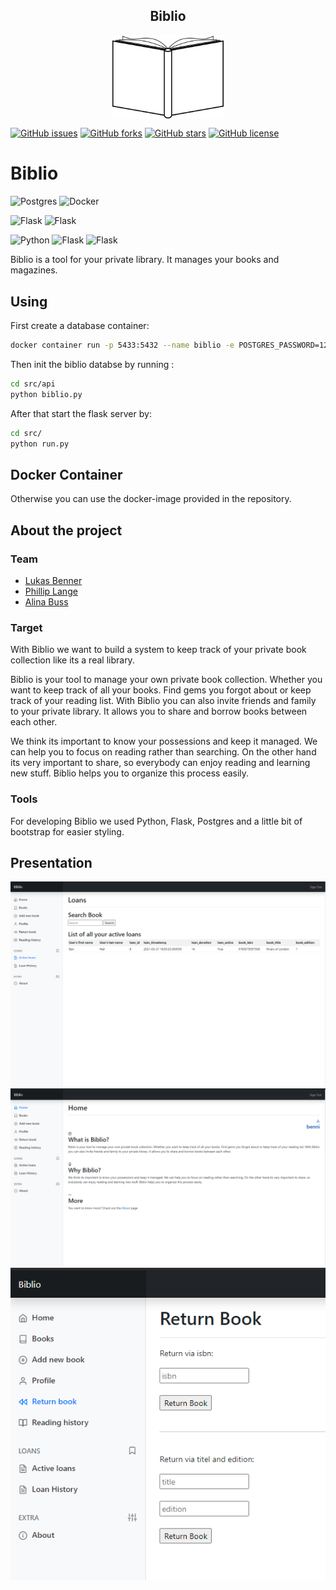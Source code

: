 <div align="center">
<h2>Biblio</h2>
<img src="/doc/Design/svg/open_book.svg" alt="Logo" width="180" align="center"/>
</div>

[![GitHub issues](https://img.shields.io/github/issues/BennerLukas/biblio)](https://github.com/BennerLukas/biblio/issues)
[![GitHub forks](https://img.shields.io/github/forks/BennerLukas/biblio)](https://github.com/BennerLukas/biblio/network)
[![GitHub stars](https://img.shields.io/github/stars/BennerLukas/biblio)](https://github.com/BennerLukas/biblio/stargazers)
[![GitHub license](https://img.shields.io/github/license/BennerLukas/biblio)](https://github.com/BennerLukas/biblio/blob/main/LICENSE)

# Biblio


![Postgres](https://img.shields.io/badge/DB-Postgres-lightgrey?style=flat&logo=postgresql)
![Docker](https://img.shields.io/badge/Container-Docker-lightgrey?style=flat&logo=docker)

![Flask](https://img.shields.io/badge/WebFramework-Flask-lightgrey?style=flat&logo=flask)
![Flask](https://img.shields.io/badge/Framework-Bootstrap-lightgrey?style=flat&logo=bootstrap)

![Python](https://img.shields.io/badge/Language-Python-lightgrey?style=flat&logo=python)
![Flask](https://img.shields.io/badge/Language-HTML-lightgrey?style=flat&logo=html5)
![Flask](https://img.shields.io/badge/Language-CSS-lightgrey?style=flat&logo=css3)

Biblio is a tool for your private library. It manages your books and magazines.


## Using
First create a database container:
```bash
docker container run -p 5433:5432 --name biblio -e POSTGRES_PASSWORD=1234 postgres:12.2 
````

Then init the biblio databse by running :
```bash
cd src/api
python biblio.py
```

After that start the flask server by:
```bash
cd src/
python run.py
```

## Docker Container

Otherwise you can use the docker-image provided in the repository.


## About the project

### Team
- [Lukas Benner](https://github.com/BennerLukas)
- [Phillip Lange](https://github.com/Sabokou)
- [Alina Buss](https://github.com/Alinabuss)

### Target
With Biblio we want to build a system to keep track of your private book collection like its a real library.

Biblio is your tool to manage your own private book collection. Whether you want to keep track of all your books. Find gems you forgot about or keep track of your reading list. With Biblio you can also invite friends and family to your private library. It allows you to share and borrow books between each other.

We think its important to know your possessions and keep it managed. We can help you to focus on reading rather than searching. On the other hand its very important to share, so everybody can enjoy reading and learning new stuff. Biblio helps you to organize this process easily.


### Tools
For developing Biblio we used Python, Flask, Postgres and a little bit of bootstrap for easier styling.
 
## Presentation
<div>
<img src="/doc/Design/screenshots/Screenshot%202021-03-27%20203035.png" alt="Screenshot" width="800"/>
<br>
<img src="/doc/Design/screenshots/Screenshot%202021-03-27%20203102.png" alt="Screenshot" width="800"/>
<br>
<img src="/doc/Design/screenshots/Screenshot%202021-03-27%20203118.png" alt="Screenshot" width="600"/>
<br>
</div>